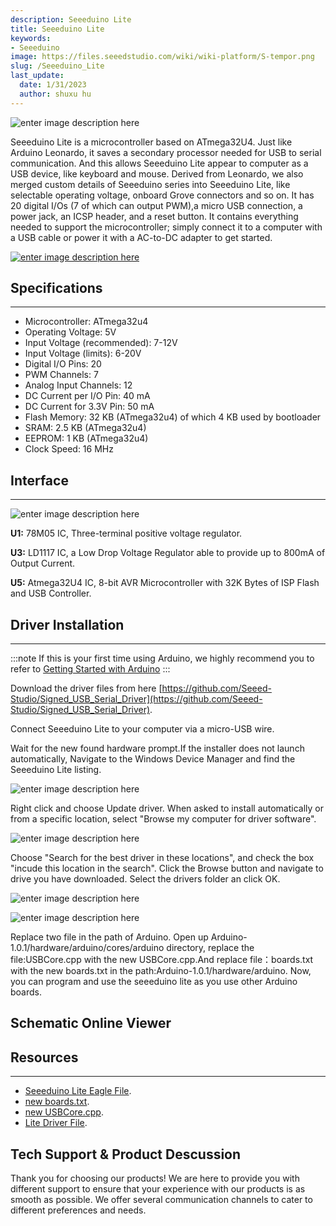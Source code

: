 ```yaml
---
description: Seeeduino Lite
title: Seeeduino Lite
keywords:
- Seeeduino 
image: https://files.seeedstudio.com/wiki/wiki-platform/S-tempor.png
slug: /Seeeduino_Lite
last_update:
  date: 1/31/2023
  author: shuxu hu
---
```

![enter image description here](https://files.seeedstudio.com/wiki/Seeeduino_Lite/image/400px-Lite_01.jpg)

Seeeduino Lite is a microcontroller based on ATmega32U4. Just like Arduino Leonardo, it saves a secondary processor needed for USB to serial communication. And this allows Seeeduino Lite appear to computer as a USB device, like keyboard and mouse. Derived from Leonardo, we also merged custom details of Seeeduino series into Seeeduino Lite, like selectable operating voltage, onboard Grove connectors and so on. It has 20 digital I/Os (7 of which can output PWM),a micro USB connection, a power jack, an ICSP header, and a reset button. It contains everything needed to support the microcontroller; simply connect it to a computer with a USB cable or power it with a AC-to-DC adapter to get started.

[![enter image description here](https://files.seeedstudio.com/wiki/Seeed-WiKi/docs/images/300px-Get_One_Now_Banner-ragular.png)](https://www.seeedstudio.com/Seeeduino-Lite-p-1487.html)


## Specifications
---
- Microcontroller: ATmega32u4
- Operating Voltage: 5V
- Input Voltage (recommended): 7-12V
- Input Voltage (limits): 6-20V
- Digital I/O Pins: 20
- PWM Channels: 7
- Analog Input Channels: 12
- DC Current per I/O Pin: 40 mA
- DC Current for 3.3V Pin: 50 mA
- Flash Memory: 32 KB (ATmega32u4) of which 4 KB used by bootloader
- SRAM: 2.5 KB (ATmega32u4)
- EEPROM: 1 KB (ATmega32u4)
- Clock Speed: 16 MHz

## Interface
---
![enter image description here](https://files.seeedstudio.com/wiki/Seeeduino_Lite/image/Seeeduino_Lite_Intrface_Function.jpg)

**U1:** 78M05 IC, Three-terminal positive voltage regulator.

**U3:** LD1117 IC, a Low Drop Voltage Regulator able to provide up to 800mA of Output Current.

**U5:** Atmega32U4 IC, 8-bit AVR Microcontroller with 32K Bytes of ISP Flash and USB Controller.


## Driver Installation
---

:::note
    If this is your first time using Arduino, we highly recommend you to refer to [Getting Started with Arduino](https://wiki.seeedstudio.com/Getting_Started_with_Arduino)
:::


Download the driver files from here [https://github.com/Seeed-Studio/Signed_USB_Serial_Driver](https://github.com/Seeed-Studio/Signed_USB_Serial_Driver).

Connect Seeeduino Lite to your computer via a micro-USB wire.

Wait for the new found hardware prompt.If the installer does not launch automatically, Navigate to the Windows Device Manager and find the Seeeduino Lite listing.

![enter image description here](https://files.seeedstudio.com/wiki/Seeeduino_Lite/image/Unknow_Device.jpg)

Right click and choose Update driver. When asked to install automatically or from a specific location, select "Browse my computer for driver software".

![enter image description here](https://files.seeedstudio.com/wiki/Seeeduino_Lite/image/Update_Driver.jpg)

Choose "Search for the best driver in these locations", and check the box "incude this location in the search". Click the Browse button and navigate to drive you have downloaded. Select the drivers folder an click OK.


![enter image description here](https://files.seeedstudio.com/wiki/Seeeduino_Lite/image/Browse_Driver_Location.jpg)

![enter image description here](https://files.seeedstudio.com/wiki/Seeeduino_Lite/image/Successfully_Update_Driver.jpg)

Replace two file in the path of Arduino. Open up Arduino-1.0.1/hardware/arduino/cores/arduino directory, replace the file:USBCore.cpp with the new USBCore.cpp.And replace file：boards.txt with the new boards.txt in the path:Arduino-1.0.1/hardware/arduino. Now, you can program and use the seeeduino lite as you use other Arduino boards.



## Schematic Online Viewer

<div className="altium-ecad-viewer" data-project-src="https://files.seeedstudio.com/wiki/Seeeduino_Lite/resource/Seeeduino_Lite_Eagle_File.zip" style={{borderRadius: '0px 0px 4px 4px', height: 500, borderStyle: 'solid', borderWidth: 1, borderColor: 'rgb(241, 241, 241)', overflow: 'hidden', maxWidth: 1280, maxHeight: 700, boxSizing: 'border-box'}}>
</div>



## Resources
---
- [Seeeduino Lite Eagle File](https://files.seeedstudio.com/wiki/Seeeduino_Lite/resource/Seeeduino_Lite_Eagle_File.zip).
- [new boards.txt](https://files.seeedstudio.com/wiki/Seeeduino_Lite/resource/Boards.zip).
- [new USBCore.cpp](https://files.seeedstudio.com/wiki/Seeeduino_Lite/resource/Boards.zip).
- [Lite Driver File](https://files.seeedstudio.com/wiki/Seeeduino_Lite/resource/Signed_USB_Serial_Driver-master.zip).

## Tech Support & Product Descussion

Thank you for choosing our products! We are here to provide you with different support to ensure that your experience with our products is as smooth as possible. We offer several communication channels to cater to different preferences and needs.

<div class="button_tech_support_container">
<a href="https://forum.seeedstudio.com/" class="button_forum"></a> 
<a href="https://www.seeedstudio.com/contacts" class="button_email"></a>
</div>

<div class="button_tech_support_container">
<a href="https://discord.gg/eWkprNDMU7" class="button_discord"></a> 
<a href="https://github.com/Seeed-Studio/wiki-documents/discussions/69" class="button_discussion"></a>
</div>
